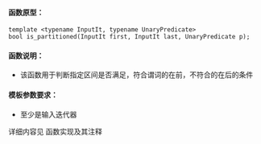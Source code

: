 
#### 函数原型：
```
template <typename InputIt, typename UnaryPredicate>
bool is_partitioned(InputIt first, InputIt last, UnaryPredicate p);
```

#### 函数说明：
* 该函数用于判断指定区间是否满足，符合谓词的在前，不符合的在后的条件

#### 模板参数要求：
* 至少是输入迭代器

详细内容见 函数实现及其注释

